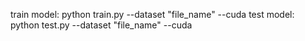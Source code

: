 train model:
python train.py --dataset "file_name" --cuda
test model:
python test.py --dataset "file_name" --cuda
